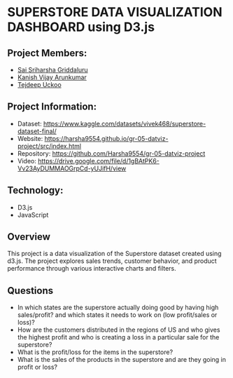 # SUPERSTORE DATA VISUALIZATION DASHBOARD using D3.js

## Project Members:
- [Sai Sriharsha Griddaluru](sgridda@clemson.edu)
- [Kanish Vijay Arunkumar](karunku@clemson.edu)
- [Tejdeep Uckoo](tuckoo@clemson.edu)

## Project Information:
- Dataset: https://www.kaggle.com/datasets/vivek468/superstore-dataset-final/ 
- Website: https://harsha9554.github.io/gr-05-datviz-project/src/index.html 
- Repository: https://github.com/Harsha9554/gr-05-datviz-project 
- Video: https://drive.google.com/file/d/1gBAtPK6-Vv23AyDUMMAOGrpCd-yUJifH/view

## Technology:
- D3.js
- JavaScript

## Overview
This project is a data visualization of the Superstore dataset created using d3.js. The project explores sales trends, customer behavior, and product performance through various interactive charts and filters.

## Questions
- In which states are the superstore actually doing good by having high sales/profit? and which states it needs to work on (low profit/sales or loss)?
- How are the customers distributed in the regions of US and who gives the highest profit and who is creating a loss in a particular sale for the superstore?
- What is the profit/loss for the items in the superstore?
- What is the sales of the products in the superstore and are they going in profit or loss?

